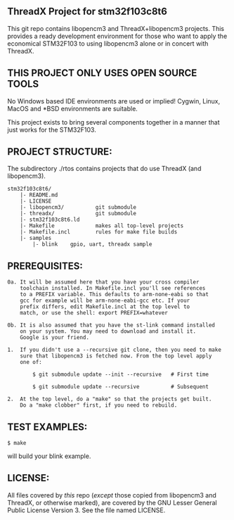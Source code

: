 ## ThreadX Project for stm32f103c8t6

This git repo contains libopencm3 and ThreadX+libopencm3 projects.
This provides a ready development environment for those who want to
apply the economical STM32F103 to using libopencm3 alone or in
concert with ThreadX.

## THIS PROJECT ONLY USES OPEN SOURCE TOOLS

No Windows based IDE environments are used or implied! Cygwin, Linux,
MacOS and \*BSD environments are suitable.

This project exists to bring several components together in a manner
that just works for the STM32F103.

## PROJECT STRUCTURE:

The subdirectory ./rtos contains projects that do use ThreadX (and
libopencm3).

    stm32f103c8t6/
        |- README.md
        |- LICENSE
        |- libopencm3/          git submodule
        |- threadx/             git submodule
        |- stm32f103c8t6.ld
        |- Makefile             makes all top-level projects
        |- Makefile.incl        rules for make file builds
        |- samples
            |- blink    gpio, uart, threadx sample



## PREREQUISITES:

    0a. It will be assumed here that you have your cross compiler
        toolchain installed. In Makefile.incl you'll see references
        to a PREFIX variable. This defaults to arm-none-eabi so that
        gcc for example will be arm-none-eabi-gcc etc. If your
        prefix differs, edit Makefile.incl at the top level to
        match, or use the shell: export PREFIX=whatever

    0b. It is also assumed that you have the st-link command installed
        on your system. You may need to download and install it.
        Google is your friend.

    1.  If you didn't use a --recursive git clone, then you need to make
        sure that libopencm3 is fetched now. From the top level apply
        one of:

            $ git submodule update --init --recursive   # First time

            $ git submodule update --recursive          # Subsequent

    2.  At the top level, do a "make" so that the projects get built.  
        Do a "make clobber" first, if you need to rebuild.

## TEST EXAMPLES:

    $ make    

will build your blink example.

## LICENSE:

All files covered by _this_ repo (_except_ those copied from libopencm3
and ThreadX, or otherwise marked), are covered by the GNU Lesser
General Public License Version 3. See the file named LICENSE.
